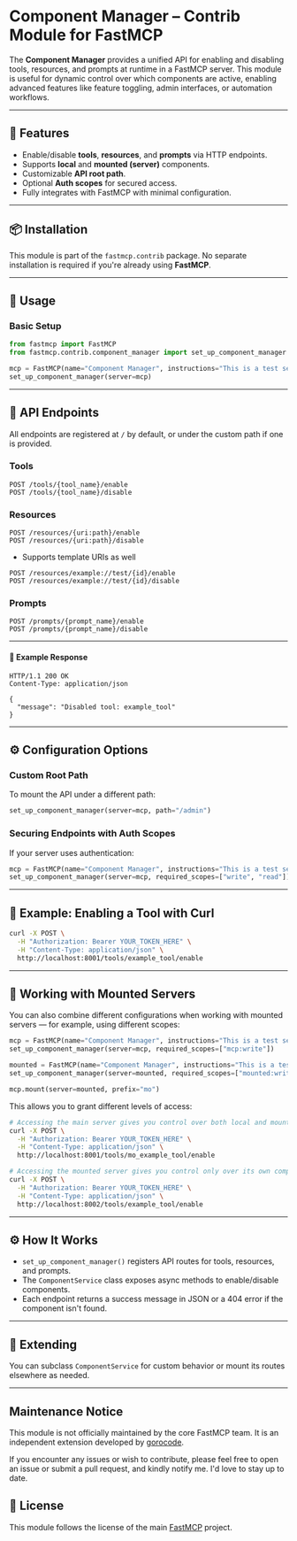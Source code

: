 # Component Manager – Contrib Module for FastMCP

The **Component Manager** provides a unified API for enabling and disabling tools, resources, and prompts at runtime in a FastMCP server. This module is useful for dynamic control over which components are active, enabling advanced features like feature toggling, admin interfaces, or automation workflows.

---

## 🔧 Features

- Enable/disable **tools**, **resources**, and **prompts** via HTTP endpoints.
- Supports **local** and **mounted (server)** components.
- Customizable **API root path**.
- Optional **Auth scopes** for secured access.
- Fully integrates with FastMCP with minimal configuration.

---

## 📦 Installation

This module is part of the `fastmcp.contrib` package. No separate installation is required if you're already using **FastMCP**.

---

## 🚀 Usage

### Basic Setup

```python
from fastmcp import FastMCP
from fastmcp.contrib.component_manager import set_up_component_manager

mcp = FastMCP(name="Component Manager", instructions="This is a test server with component manager.")
set_up_component_manager(server=mcp)
```

---

## 🔗 API Endpoints

All endpoints are registered at `/` by default, or under the custom path if one is provided.

### Tools

```http
POST /tools/{tool_name}/enable
POST /tools/{tool_name}/disable
```

### Resources

```http
POST /resources/{uri:path}/enable
POST /resources/{uri:path}/disable
```

- Supports template URIs as well

```http
POST /resources/example://test/{id}/enable
POST /resources/example://test/{id}/disable
```

### Prompts

```http
POST /prompts/{prompt_name}/enable
POST /prompts/{prompt_name}/disable
```

---

#### 🧪 Example Response

```http
HTTP/1.1 200 OK
Content-Type: application/json

{
  "message": "Disabled tool: example_tool"
}

```

---

## ⚙️ Configuration Options

### Custom Root Path

To mount the API under a different path:

```python
set_up_component_manager(server=mcp, path="/admin")
```

### Securing Endpoints with Auth Scopes

If your server uses authentication:

```python
mcp = FastMCP(name="Component Manager", instructions="This is a test server with component manager.", auth=auth)
set_up_component_manager(server=mcp, required_scopes=["write", "read"])
```

---

## 🧪 Example: Enabling a Tool with Curl

```bash
curl -X POST \
  -H "Authorization: Bearer YOUR_TOKEN_HERE" \
  -H "Content-Type: application/json" \
  http://localhost:8001/tools/example_tool/enable
```

---

## 🧱 Working with Mounted Servers

You can also combine different configurations when working with mounted servers — for example, using different scopes:

```python
mcp = FastMCP(name="Component Manager", instructions="This is a test server with component manager.", auth=auth)
set_up_component_manager(server=mcp, required_scopes=["mcp:write"])

mounted = FastMCP(name="Component Manager", instructions="This is a test server with component manager.", auth=auth)
set_up_component_manager(server=mounted, required_scopes=["mounted:write"])

mcp.mount(server=mounted, prefix="mo")
```

This allows you to grant different levels of access:

```bash
# Accessing the main server gives you control over both local and mounted components
curl -X POST \
  -H "Authorization: Bearer YOUR_TOKEN_HERE" \
  -H "Content-Type: application/json" \
  http://localhost:8001/tools/mo_example_tool/enable

# Accessing the mounted server gives you control only over its own components
curl -X POST \
  -H "Authorization: Bearer YOUR_TOKEN_HERE" \
  -H "Content-Type: application/json" \
  http://localhost:8002/tools/example_tool/enable
```

---

## ⚙️ How It Works

- `set_up_component_manager()` registers API routes for tools, resources, and prompts.
- The `ComponentService` class exposes async methods to enable/disable components.
- Each endpoint returns a success message in JSON or a 404 error if the component isn't found.

---

## 🧩 Extending

You can subclass `ComponentService` for custom behavior or mount its routes elsewhere as needed.

---

## Maintenance Notice

This module is not officially maintained by the core FastMCP team. It is an independent extension developed by [gorocode](https://github.com/gorocode).

If you encounter any issues or wish to contribute, please feel free to open an issue or submit a pull request, and kindly notify me. I'd love to stay up to date.

## 📄 License

This module follows the license of the main [FastMCP](https://github.com/jlowin/fastmcp) project.
